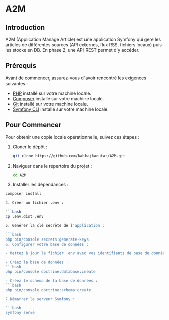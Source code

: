 # A2M

## Introduction
A2M (Application Manage Article) est une application Symfony qui gere les articles de différentes sources (API externes, flux RSS, fichiers locaux) puis les stocke en DB. En phase 2, une API REST permet d'y accéder.
## Prérequis
Avant de commencer, assurez-vous d'avoir rencontré les exigences suivantes :

- [PHP](https://www.php.net/) installé sur votre machine locale.
- [Composer](https://getcomposer.org/) installé sur votre machine locale.
- [Git](https://git-scm.com/) installé sur votre machine locale.
- [Symfony CLI](https://symfony.com/download) installé sur votre machine locale.

## Pour Commencer

Pour obtenir une copie locale opérationnelle, suivez ces étapes :

1. Cloner le dépôt :

   ```bash
   git clone https://github.com/kabbajkaoutar/A2M.git
   
2. Naviguer dans le répertoire du projet :

   ```bash
   cd A2M
3. Installer les dépendances :

 ```bash
composer install

4. Créer un fichier .env :

 ```bash
cp .env.dist .env

5. Générer la clé secrète de l'application :

```bash
php bin/console secrets:generate-keys
6. Configurer votre base de données :

- Mettez à jour le fichier .env avec vos identifiants de base de données.

- Créez la base de données :
```bash
php bin/console doctrine:database:create

- Créez le schéma de la base de données :
```bash
php bin/console doctrine:schema:create

7.Démarrer le serveur Symfony :

```bash
symfony serve

